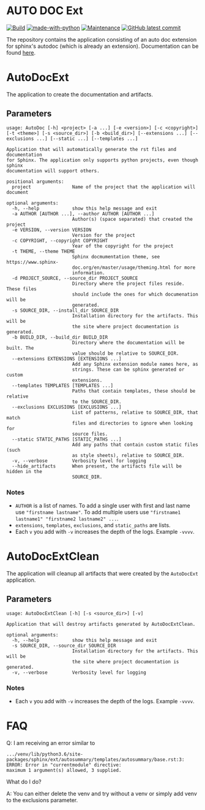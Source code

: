 # AUTO DOC Ext

[![Build](https://github.com/barbacbd/auto_doc/actions/workflows/python-app.yml/badge.svg)](https://github.com/barbacbd/auto_doc/actions/workflows/python-app.yml)
[![made-with-python](https://img.shields.io/badge/Made%20with-Python-1f425f.svg)](https://www.python.org/) 
[![Maintenance](https://img.shields.io/badge/Maintained%3F-yes-green.svg)](https://github.com/barbacbd/auto_doc/pulse/commit-activity)
[![GitHub latest commit](https://img.shields.io/github/last-commit/barbacbd/auto_doc)](https://github.com/barbacbd/auto_doc/commit/)


The repository contains the application consisting of an auto doc extension for sphinx's autodoc (which is already an extension).
Documentation can be found [here](https://barbacbd.github.io/auto_doc/html/index.html).

# AutoDocExt

The application to create the documentation and artifacts.

## Parameters

```
usage: AutoDoc [-h] <project> [-a ...] [-e <version>] [-c <copyright>] [-t <theme>] [-s <source_dir>] [-b <build_dir>] [--extensions ...] [--exclusions ...] [--static ...] [--templates ...]

Application that will automatically generate the rst files and documentation
for Sphinx. The application only supports python projects, even though sphinx
documentation will support others.

positional arguments:
  project               Name of the project that the application will document

optional arguments:
  -h, --help            show this help message and exit
  -a AUTHOR [AUTHOR ...], --author AUTHOR [AUTHOR ...]
                        Author(s) (space separated) that created the project
  -e VERSION, --version VERSION
                        Version for the project
  -c COPYRIGHT, --copyright COPYRIGHT
                        Year of the copyright for the project
  -t THEME, --theme THEME
                        Sphinx docmumentation theme, see https://www.sphinx-
                        doc.org/en/master/usage/theming.html for more
                        information.
  -d PROJECT_SOURCE, --source_dir PROJECT_SOURCE
                        Directory where the project files reside. These files
                        should include the ones for which documenation will be
                        generated.
  -s SOURCE_DIR, --install_dir SOURCE_DIR
                        Installation directory for the artifacts. This will be
                        the site where project documentation is generated.
  -b BUILD_DIR, --build_dir BUILD_DIR
                        Directory where the documentation will be built. The
                        value should be relative to SOURCE_DIR.
  --extensions EXTENSIONS [EXTENSIONS ...]
                        Add any Sphinx extension module names here, as
                        strings. These can be sphinx generated or custom
                        extensions.
  --templates TEMPLATES [TEMPLATES ...]
                        Paths that contain templates, these should be relative
                        to the SOURCE_DIR.
  --exclusions EXCLUSIONS [EXCLUSIONS ...]
                        List of patterns, relative to SOURCE_DIR, that match
                        files and directories to ignore when looking for
                        source files.
  --static STATIC_PATHS [STATIC_PATHS ...]
                        Add any paths that contain custom static files (such
                        as style sheets), relative to SOURCE_DIR.
  -v, --verbose         Verbosity level for logging
  --hide_artifacts      When present, the artifacts file will be hidden in the
                        SOURCE_DIR.
```

### Notes

- `AUTHOR` is a list of names. To add a single user with first and last name use `"firstname lastname"`. To add multiple users use `"firstname1 lastname1" "firstname2 lastname2" ...`.
- `extensions`, `templates`, `exclusions`, and `static_paths` are lists.
- Each `v` you add with `-v` increases the depth of the logs. Example `-vvvv`.


# AutoDocExtClean

The application will cleanup all artifacts that were created by the `AutoDocExt` application.

## Parameters

```
usage: AutoDocExtClean [-h] [-s <source_dir>] [-v]

Application that will destroy artifacts generated by AutoDocExtClean.

optional arguments:
  -h, --help            show this help message and exit
  -s SOURCE_DIR, --source_dir SOURCE_DIR
                        Installation directory for the artifacts. This will be
                        the site where project documentation is generated.
  -v, --verbose         Verbosity level for logging
```
### Notes

- Each `v` you add with `-v` increases the depth of the logs. Example `-vvvv`.

# FAQ

Q: I am receiving an error similar to

```
.../venv/lib/python3.6/site-packages/sphinx/ext/autosummary/templates/autosummary/base.rst:3: ERROR: Error in "currentmodule" directive:
maximum 1 argument(s) allowed, 3 supplied.
```

What do I do?

A: You can either delete the venv and try without a venv or simply add venv to the exclusions parameter.
